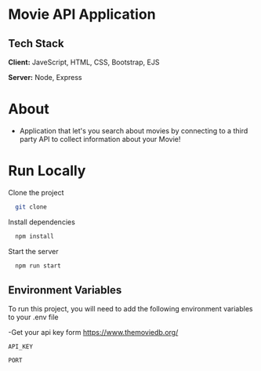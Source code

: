 # **Movie API Application**

## Tech Stack

**Client:** JaveScript, HTML, CSS, Bootstrap, EJS

**Server:** Node, Express

# About

- Application that let's you search about movies by connecting to a third party API to collect information about your Movie!

# Run Locally

Clone the project

```bash
  git clone 
```

Install dependencies

```bash
  npm install
```

Start the server

```bash
  npm run start
```

## Environment Variables

To run this project, you will need to add the following environment variables to your .env file

 -Get your api key form https://www.themoviedb.org/

`API_KEY`

`PORT`